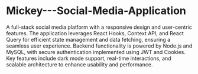 # Mickey---Social-Media-Application

A full-stack social media platform with a responsive design and user-centric features. The application leverages React Hooks, Context API, and React Query for efficient state management and data fetching, ensuring a seamless user experience. Backend functionality is powered by Node.js and MySQL, with secure authentication implemented using JWT and Cookies. Key features include dark mode support, real-time interactions, and scalable architecture to enhance usability and performance.
